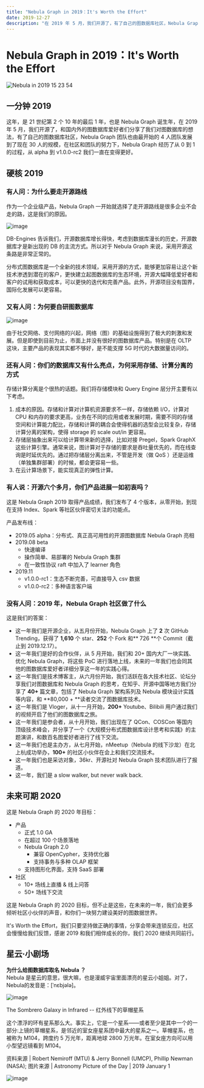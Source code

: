 ```yaml
---
title: "Nebula Graph in 2019：It's Worth the Effort"
date: 2019-12-27
description: "在 2019 年 5 月，我们开源了，有了自己的图数据库社区，Nebula Graph 经历了从 0 到 1 的过程，从 alpha 到 v1.0.0-rc2 我们一直在变得更好。"
---
```


# Nebula Graph in 2019：It's Worth the Effort

![Nebula in 2019 15 23 54](https://user-images.githubusercontent.com/56643819/71496629-2e461280-288f-11ea-81ce-2dcf94eef605.png)

## 一分钟 2019
这年，是 21 世纪第 2 个 10 年的最后 1 年，也是 Nebula Graph 诞生年，在 2019 年 5 月，我们开源了，和国内外的图数据库爱好者们分享了我们对图数据库的想法，有了自己的图数据库社区，Nebula Graph 团队也由最开始的 4 人团队发展到了现在 30 人的规模，在社区和团队的努力下，Nebula Graph 经历了从 0 到 1 的过程，从 alpha 到 v1.0.0-rc2 我们一直在变得更好。

## 硬核 2019

### 有人问：为什么要走开源路线

作为一个企业级产品，Nebula Graph 一开始就选择了走开源路线是很多企业不会走的路，这是我们的原因。

![image](https://user-images.githubusercontent.com/56643819/71496554-d60f1080-288e-11ea-8553-7e150ccebb26.png)

DB-Engines 告诉我们，开源数据库增长得快，考虑到数据库漫长的历史，开源数据库才是新出现的 DB 的主流方式。所以对于 Nebula Graph 来说，采用开源这条路是非常正常的。

分布式图数据库是一个全新的技术领域，采用开源的方式，能够更加容易让这个新技术渗透到潜在的客户，更快建立起图数据库的生态环境，开源大幅降低爱好者和客户的试用和获取成本，可以更快的迭代和完善产品。此外，开源项目没有国界，国际化发展可以更容易。

### 又有人问：为何要自研图数据库

![image](https://user-images.githubusercontent.com/56643819/71496566-e626f000-288e-11ea-9230-14b320dba5b0.png)

由于社交网络、支付网络的兴起，网络（图）的基础设施得到了极大的刺激和发展。但是即使到目前为止，市面上并没有很好的图数据库产品。特别是在 OLTP 这块，主要产品的表现其实都不够好，是不能支撑 5G 时代的大数据量访问的。<br />

### 还有人问：你们的数据库又有什么亮点，为何采用存储、计算分离的方式

存储计算分离是个很热的话题。我们将存储模块和 Query Engine 层分开主要有以下考虑。

1. 成本的原因。存储和计算对计算机资源要求不一样，存储依赖 I/O，计算对 CPU 和内存的要求更高，业务在不同的应用或者发展时期，需要不同的存储空间和计算能力配比，存储和计算的耦合会使得机器的选型会比较复杂，存储计算分离的架构，使得 storage 的 scale out/in 更容易。
1. 存储层抽象出来可以给计算带来新的选择，比如对接 Pregel，Spark GraphX 这些计算引擎。通常来说，图计算对于存储的要求是吞吐量优先的，而在线查询是时延优先的。通过把存储层分离出来，不管是开发（做 QoS ）还是运维（单独集群部署）的时候，都会更容易一些。
1. 在云计算场景下，能实现真正的弹性计算。

### 有人说：开源六个多月，你们产品进展一如初衷吗？

这是 Nebula Graph 2019 取得产品成绩，我们发布了 4 个版本，从零开始，到现在支持 Index、Spark 等社区伙伴密切关注的功能点。

产品发布线： 
- 2019.05 alpha：分布式、真正高可用性的开源图数据库 Nebula Graph 亮相
- 2019.08 beta
  - 快速编译
  - 操作简单、易部署的 Nebula Graph 集群
  - 在一致性协议 raft 中加入了 learner 角色
- 2019.11
  - v1.0.0-rc1：生态不断完善，可直接导入 csv 数据
  - v1.0.0-rc2：多种语言客户端

### 没有人问：2019 年，Nebula Graph 社区做了什么

这是我们的答案：
- 这一年我们是开源企业，从五月份开始，Nebula Graph 上了 **2** 次 GitHub Trending，获得了 **1,610** 个 star、**252** 个 Fork 和** 726 **个 Commit（截止到 2019.12.17）。
- 这一年我们是好的合作伙伴，从 5 月开始，我们和 20+ 国内大厂一块实践、优化 Nebula Graph，将这些 PoC 进行落地上线，未来的一年我们也会同其他的图数据库爱好者详细分享这一年的实践心得。
- 这一年我们是技术博客主，从六月份开始，我们活跃在各大技术社区、论坛分享我们对图数据库和 Nebula Graph 的思考，在知乎、开源中国等地方我们分享了 **40+** 篇文章，包括了 Nebula Graph 架构系列及 Nebula 模块设计实践等内容，和 **80,000 + **读者交流了图数据库技术。
- 这一年我们是 Vloger，从十一月开始，**200+** Youtube、Bilibili 用户通过我们的视频开启了他们的图数据库之旅。
- 这一年我们是参会者，从十月开始，我们出现在了 QCon、COSCon 等国内顶级技术峰会，并分享了一个《大规模分布式图数据库设计思考和实践》的主题演讲，和数百名图爱好者进行了线下交流。
- 这一年我们也是主办方，从七月开始，nMeetup（Nebula 的线下沙龙）在北上杭成功举办，**100+** 的社区小伙伴在会上和我们交流技术。
- 这一年我们也是采访对象，36kr、开源社对 Nebula Graph 技术团队进行了报道。
- 这一年，我们是 a slow walker, but never walk back.

## 未来可期 2020
这是 Nebula Graph 的 2020 年目标：

- 产品
  - 正式 1.0 GA
  - 在超过 100 个场景落地
  - Nebula Graph 2.0
    - 兼容 OpenCypher，支持优化器<br />
    - 支持事务与多种 OLAP 框架<br />
  - 支持图形化界面，支持 SaaS 部署
- 社区
  - 10+ 场线上直播 & 线上问答
  - 50+ 场线下交流

这是 Nebula Graph 的 2020 目标，但不止是这些，在未来的一年，我们会更多倾听社区小伙伴的声音，和你们一块努力建设美好的图数据世界。

It's Worth the Effort，我们只要坚持做正确的事情，分享会带来连锁反应，社区会慢慢给我们反馈，感谢 2019 和我们相伴成长的你，我们 2020 继续共同前行。

## 星云·小剧场

**为什么给图数据库取名 Nebula ？** <br />Nebula 是星云的意思，很大嘛，也是漫威宇宙里面漂亮的星云小姐姐。对了，Nebula的发音是：[ˈnɛbjələ]。

![image](https://user-images.githubusercontent.com/56643819/71496577-f939c000-288e-11ea-8937-d1a1e6127869.png)

The Sombrero Galaxy in Infrared -- 红外线下的草帽星系

这个漂浮的环有星系那么大。事实上，它是一个星系——或者至少是其中一个的一部分:上镜的草帽星系，是邻近的室女座星系团中最大的星系之一。草帽星系，也被称为 M104，跨度约 5 万光年，距离地球 2800 万光年。在室女座方向可以用小型望远镜看到 M104。

资料来源 | Robert Nemiroff (MTU) & Jerry Bonnell (UMCP), Phillip Newman (NASA);
图片来源 | Astronomy Picture of the Day | 2019 January 1

![image](https://user-images.githubusercontent.com/56643819/71496700-9d236b80-288f-11ea-9093-000b8a65738f.png)
